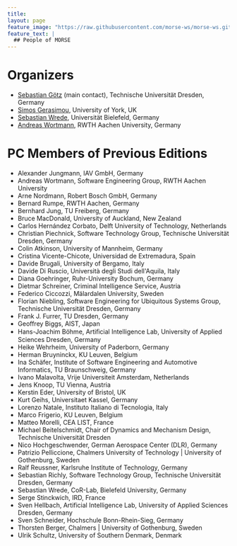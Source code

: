 ```yaml
---
title: 
layout: page
feature_image: "https://raw.githubusercontent.com/morse-ws/morse-ws.github.io/master/images/kitchen.jpg"
feature_text: |
  ## People of MORSE
---
```


# Organizers

- [Sebastian Götz](http://st.inf.tu-dresden.de/sgoetz/) (main contact), Technische Universität Dresden, Germany
- [Simos Gerasimou](http://www-users.cs.york.ac.uk/simos/), University of York, UK
- [Sebastian Wrede](https://www.cor-lab.de/swrede), Universität Bielefeld, Germany
- [Andreas Wortmann](https://www.se-rwth.de/staff/wortmann/), RWTH Aachen University, Germany

# PC Members of Previous Editions

- Alexander Jungmann, IAV GmbH, Germany
- Andreas Wortmann, Software Engineering Group, RWTH Aachen University 
- Arne Nordmann, Robert Bosch GmbH, Germany
- Bernard Rumpe, RWTH Aachen, Germany
- Bernhard Jung, TU Freiberg, Germany
- Bruce MacDonald, University of Auckland, New Zealand
- Carlos Hernández Corbato, Delft University of Technology, Netherlands
- Christian Piechnick, Software Technology Group, Technische Universität Dresden, Germany
- Colin Atkinson, University of Mannheim, Germany
- Cristina Vicente-Chicote, Universidad de Extremadura, Spain
- Davide Brugali, University of Bergamo, Italy
- Davide Di Ruscio, Università degli Studi dell'Aquila, Italy
- Diana Goehringer, Ruhr-University Bochum, Germany
- Dietmar Schreiner, Criminal Intelligence Service, Austria 
- Federico Ciccozzi, Mälardalen University, Sweden 
- Florian Niebling, Software Engineering for Ubiquitous Systems Group, Technische Universität Dresden, Germany 
- Frank J. Furrer, TU Dresden, Germany
- Geoffrey Biggs, AIST, Japan
- Hans-Joachim Böhme, Artiﬁcial Intelligence Lab, University of Applied Sciences Dresden, Germany 
- Heike Wehrheim, University of Paderborn, Germany
- Herman Bruyninckx, KU Leuven, Belgium
- Ina Schäfer, Institute of Software Engineering and Automotive Informatics, TU Braunschweig, Germany 
- Ivano Malavolta, Vrije Universiteit Amsterdam, Netherlands
- Jens Knoop, TU Vienna, Austria
- Kerstin Eder, University of Bristol, UK
- Kurt Geihs, Universitaet Kassel, Germany
- Lorenzo Natale, Instituto Italiano di Tecnologia, Italy
- Marco Frigerio, KU Leuven, Belgium
- Matteo Morelli, CEA LIST, France
- Michael Beitelschmidt, Chair of Dynamics and Mechanism Design, Technische Universität Dresden 
- Nico Hochgeschwender, German Aerospace Center (DLR), Germany
- Patrizio Pelliccione, Chalmers University of Technology &#124; University of Gothenburg, Sweden
- Ralf Reussner, Karlsruhe Institute of Technology, Germany
- Sebastian Richly, Software Technology Group, Technische Universität Dresden, Germany 
- Sebastian Wrede, CoR-Lab, Bielefeld University, Germany 
- Serge Stinckwich, IRD, France
- Sven Hellbach, Artificial Intelligence Lab, University of Applied Sciences Dresden, Germany 
- Sven Schneider, Hochschule Bonn-Rhein-Sieg, Germany
- Thorsten Berger, Chalmers | University of Gothenburg, Sweden
- Ulrik Schultz, University of Southern Denmark, Denmark

